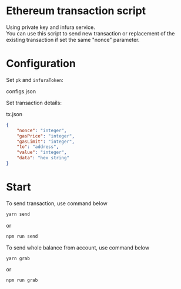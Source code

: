 # Ethereum transaction script

Using private key and infura service.   
You can use this script to send new transaction or replacement of the existing transaction
if set the same "nonce" parameter.

# Configuration

Set `pk` and `infuraToken`:

configs.json

Set transaction details:

tx.json

```json
{
    "nonce": "integer", 
    "gasPrice": "integer",
    "gasLimit": "integer",
    "to": "address",
    "value": "integer",
    "data": "hex string"
}
```

# Start

To send transaction, use command below

```bash
yarn send
```
or
```bash
npm run send
```

To send whole balance from account, use command below

```bash
yarn grab
```

or
```bash
npm run grab
```